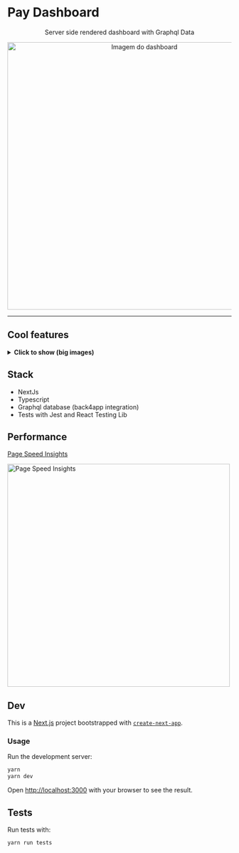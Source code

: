 # Pay Dashboard

<center>

<p>Server side rendered dashboard with Graphql Data</p>
<img alt="Imagem do dashboard" width="600" src="https://i.imgur.com/HWSdOLU.png">
</center>

---

## Cool features

<details>
<summary><b>Click to show (big images)</b></summary>

### 3D css only fliping card

<img alt="Fliping Card" src="https://i.imgur.com/K1vts7W.gif" />

### Animated chart

<img alt="Animated Chart" src="https://i.imgur.com/fxrPa9t.gif" />

### CSS Vectors

<img alt="Vector" src="https://i.imgur.com/TUKfUY6.png" />

### Animated sort by

<img alt="Sort" src="https://i.imgur.com/0XvTXv1.gif" />

### Animated hamburguer icon

<img alt="hamburguer icon" src="https://i.imgur.com/VKAAeLp.gif" />

</details>

## Stack

- NextJs
- Typescript
- Graphql database (back4app integration)
- Tests with Jest and React Testing Lib

## Performance

[Page Speed Insights](https://developers.google.com/speed/pagespeed/insights/?hl=pt-br&url=https%3A%2F%2Fpay-dashboard-randalmaia.vercel.app%2F&tab=desktop)

<img alt="Page Speed Insights" width="500" src="https://i.imgur.com/ADIwz1n.png" />

## Dev

This is a [Next.js](https://nextjs.org/) project bootstrapped with [`create-next-app`](https://github.com/vercel/next.js/tree/canary/packages/create-next-app).

### Usage

Run the development server:

```bash
yarn
yarn dev
```

Open [http://localhost:3000](http://localhost:3000) with your browser to see the result.

## Tests

Run tests with:

```bash
yarn run tests
```
